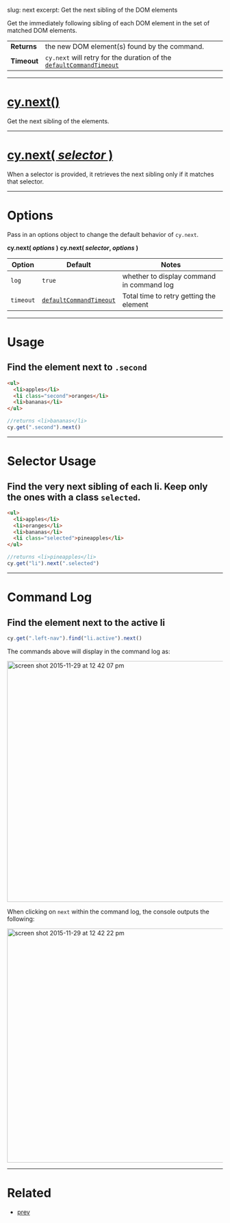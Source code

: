 slug: next
excerpt: Get the next sibling of the DOM elements

Get the immediately following sibling of each DOM element in the set of matched DOM elements.

| | |
|--- | --- |
| **Returns** | the new DOM element(s) found by the command. |
| **Timeout** | `cy.next` will retry for the duration of the [`defaultCommandTimeout`](https://on.cypress.io/guides/configuration#timeouts) |

***

# [cy.next()](#usage)

Get the next sibling of the elements.

***

# [cy.next( *selector* )](#selector-usage)

When a selector is provided, it retrieves the next sibling only if it matches that selector.

***

# Options

Pass in an options object to change the default behavior of `cy.next`.

**cy.next( *options* )**
**cy.next( *selector*, *options* )**

Option | Default | Notes
--- | --- | ---
`log` | `true` | whether to display command in command log
`timeout` | [`defaultCommandTimeout`](https://on.cypress.io/guides/configuration#timeouts) | Total time to retry getting the element

***

# Usage

## Find the element next to `.second`

```html
<ul>
  <li>apples</li>
  <li class="second">oranges</li>
  <li>bananas</li>
</ul>
```

```javascript
//returns <li>bananas</li>
cy.get(".second").next()
```

***

# Selector Usage

## Find the very next sibling of each li. Keep only the ones with a class `selected`.

```html
<ul>
  <li>apples</li>
  <li>oranges</li>
  <li>bananas</li>
  <li class="selected">pineapples</li>
</ul>
```

```javascript
//returns <li>pineapples</li>
cy.get("li").next(".selected")
```

***

# Command Log

## Find the element next to the active li

```javascript
cy.get(".left-nav").find("li.active").next()
```

The commands above will display in the command log as:

<img width="563" alt="screen shot 2015-11-29 at 12 42 07 pm" src="https://cloud.githubusercontent.com/assets/1271364/11458857/afcfddf2-9696-11e5-9405-0cd994f70d45.png">

When clicking on `next` within the command log, the console outputs the following:

<img width="547" alt="screen shot 2015-11-29 at 12 42 22 pm" src="https://cloud.githubusercontent.com/assets/1271364/11458858/b30b0a0a-9696-11e5-99b9-d785b597287c.png">

***

# Related

- [prev](https://on.cypress.io/api/prev)
